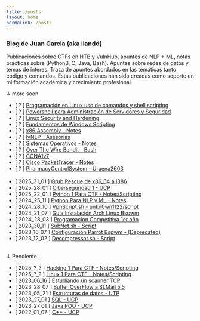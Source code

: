 ```yaml
---
title: /posts
layout: home
permalink: /posts
---
```


### Blog de Juan Garcia (aka liandd)

Publicaciones sobre CTFs en HTB y VulnHub, apuntes de NLP + ML, notas prácticas sobre (Python3, C, Java, Bash). Apuntes sobre redes de datos y temas de interes.
Traza de apuntes abordados en las temáticas tanto código y comandos.
Estas publicaciones han sido creadas como soporte en mi formación académica y crecimiento profesional.

<p class="beb">↓ more soon</p>

- [ ? ] <a  href="">Programación en Linux uso de comandos y shell scripting</a>
- [ ? ] <a  href="">Powershell para Administración de Servidores y Seguridad</a>
- [ ? ] <a  href="">Linux Security and Hardening</a>
- [ ? ] <a  href="">Fundamentos de Windows Scripting</a>
- [ ? ] <a  href="">x86 Assembly - Notes</a>
- [ ? ] <a  href="">IvNLP - Asesorias</a>
- [ ? ] <a  href="">Sistemas Operativos - Notes</a>
- [ ? ] <a  href="">Over The Wire Bandit - Bash</a>
- [ ? ] <a  href="">CCNA1v7</a>
- [ ? ] <a  href="">Cisco PacketTracer - Notes</a>
- [ ? ] <a  href="">PharmacyControlSystem - Uruena2603</a>
<br><br>
- [ 2025_31_01 ] <a  href="\grubRescue.html">Grub Rescue de x86_64 a i386</a>
- [ 2025_28_01 ] <a  href="\ciberseguridadUcp.html">Ciberseguridad 1 - UCP</a>
- [ 2025_22_01 ] <a  href="\pythonOfensivo.html">Python 1 Para CTF - Notes/Scripting</a>
- [ 2024_25_11 ] <a  href="\nlp.html">Python Para NLP y ML - Notes</a>
- [ 2024_28_10 ] <a  href="\vpnScript.html">VpnScript.sh - unkn0wn1122/script</a>
- [ 2024_21_07 ] <a  href="\guiaArch.html">Guía Instalación Arch Linux Bspwm</a>
- [ 2024_28_03 ] <a  href="\programacionCompetitiva.html">Programación Competitiva 1er año</a>
- [ 2023_30_11 ] <a  href="\calcularSubnet.html">SubNet.sh - Script</a>
- [ 2023_16_07 ] <a  href="\dotfiles.html">Configuración Parrot Bspwm - (Deprecated)</a>
- [ 2023_12_02 ] <a  href="\decompressor.html">Decompressor.sh - Script</a>
<br><br>
<p class="beb">↓ Pendiente..</p>

- [ 2025_?_? ] <a  href="">Hacking 1 Para CTF - Notes/Scripting</a>
- [ 2025_?_? ] <a  href="">Linux 1 Para CTF - Notes/Scripting</a>
- [ 2023_06_16 ] <a  href="\scannerSh.html">Estudiando un scanner TCP</a>
- [ 2023_28_07 ] <a  href="\bufferOverflow_1er_Practica">Buffer OverFlow a SLMail 5.5</a>
- [ 2023_05_21 ] <a  href="">Estructuras de datos - UTP</a>
- [ 2023_27_01 ] <a  href="">SQL - UCP</a>
- [ 2023_27_01 ] <a  href="">Java POO - UCP</a>
- [ 2022_01_07 ] <a  href="\c_programacionEstructurada.html">C++ - UCP</a> 
